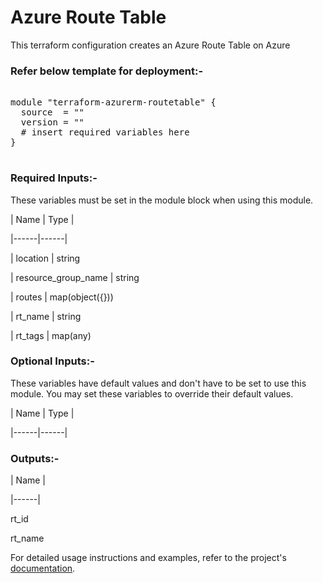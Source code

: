 # Azure Route Table

This terraform configuration creates an Azure Route Table on Azure

### Refer below template for deployment:-

<pre>

module "terraform-azurerm-routetable" {
  source  = ""
  version = ""
  # insert required variables here
}

</pre>


### Required Inputs:-


These variables must be set in the module block when using this module.


| Name | Type |

|------|------|

| location | string

| resource_group_name | string

| routes | map(object({}))

| rt_name | string

| rt_tags | map(any)


### Optional Inputs:-


These variables have default values and don't have to be set to use this module. You may set these variables to override their default values.


| Name | Type |

|------|------|


### Outputs:-


| Name |

|------|

rt_id

rt_name


For detailed usage instructions and examples, refer to the project's [documentation](https://registry.terraform.io/providers/hashicorp/azurerm/latest/docs/resources/route_table).
